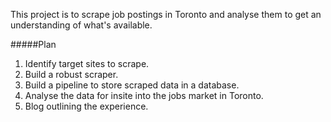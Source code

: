 This project is to scrape job postings in Toronto and analyse them to get an 
understanding of what's available.

#####Plan
1. Identify target sites to scrape.  
2. Build a robust scraper.  
3. Build a pipeline to store scraped data in a database.
4. Analyse the data for insite into the jobs market in Toronto.
5. Blog outlining the experience.


